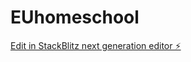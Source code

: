 # EUhomeschool

[Edit in StackBlitz next generation editor ⚡️](https://stackblitz.com/~/github.com/Chadbychoice/EUhomeschool)